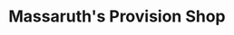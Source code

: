 ---
title: "Massaruth's Provision Shop"
url: /ganta/massaruths-provision-shop/
shop: Gemüse & Obst
---